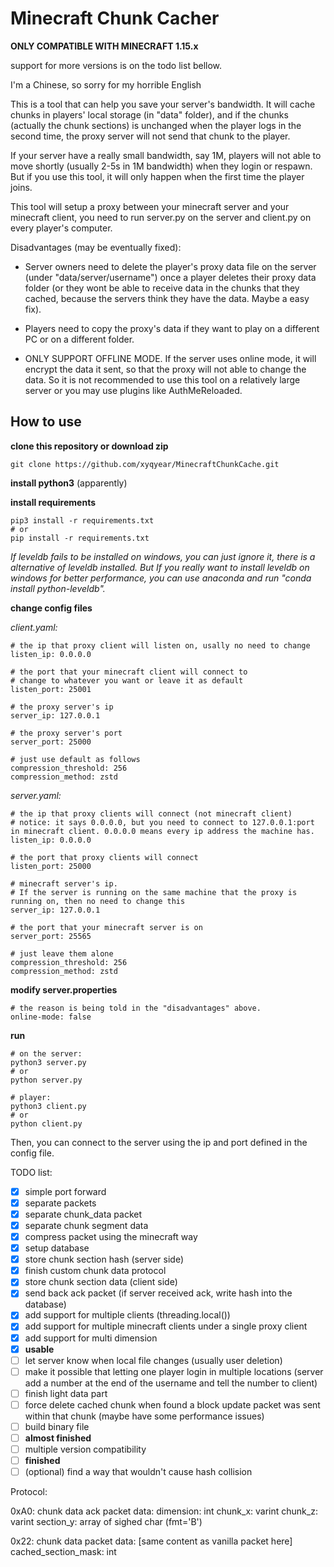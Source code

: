 # Minecraft Chunk Cacher

**ONLY COMPATIBLE WITH MINECRAFT 1.15.x**

support for more versions is on the todo list bellow.

I'm a Chinese, so sorry for my horrible English

This is a tool that can help you save your server's bandwidth. It will cache chunks in players' local storage (in "data" folder), and if the chunks (actually the chunk sections) is unchanged when the player logs in the second time, the proxy server will not send that chunk to the player.

If your server have a really small bandwidth, say 1M, players will not able to move shortly (usually 2-5s in 1M bandwidth) when they login or respawn. But if you use this tool, it will only happen when the first time the player joins.

This tool will setup a proxy between your minecraft server and your minecraft client, you need to run server.py on the server and client.py on every player's computer.

Disadvantages (may be eventually fixed): 

  - Server owners need to delete the player's proxy data file on the server (under "data/server/username") once a player deletes their proxy data folder (or they wont be able to receive data in the chunks that they cached, because the servers think they have the data. Maybe a easy fix).
  
  - Players need to copy the proxy's data if they want to play on a different PC or on a different folder.
    
  - ONLY SUPPORT OFFLINE MODE. If the server uses online mode, it will encrypt the data it sent, so that the proxy will not able to change the data. So it is not recommended to use this tool on a relatively large server or you may use plugins like AuthMeReloaded.
    
## How to use

**clone this repository or download zip**
    
    git clone https://github.com/xyqyear/MinecraftChunkCache.git

**install python3** (apparently)

**install requirements**

    pip3 install -r requirements.txt
    # or
    pip install -r requirements.txt

_If leveldb fails to be installed on windows, you can just ignore it, there is a alternative of leveldb installed. But If you really want to install leveldb on windows for better performance, you can use anaconda and run "conda install python-leveldb"._

**change config files**

_client.yaml:_
    
    # the ip that proxy client will listen on, usally no need to change
    listen_ip: 0.0.0.0
    
    # the port that your minecraft client will connect to
    # change to whatever you want or leave it as default
    listen_port: 25001
    
    # the proxy server's ip
    server_ip: 127.0.0.1
    
    # the proxy server's port
    server_port: 25000
    
    # just use default as follows
    compression_threshold: 256
    compression_method: zstd

_server.yaml:_
    
    # the ip that proxy clients will connect (not minecraft client)
    # notice: it says 0.0.0.0, but you need to connect to 127.0.0.1:port in minecraft client. 0.0.0.0 means every ip address the machine has.
    listen_ip: 0.0.0.0
    
    # the port that proxy clients will connect
    listen_port: 25000
    
    # minecraft server's ip. 
    # If the server is running on the same machine that the proxy is running on, then no need to change this
    server_ip: 127.0.0.1
    
    # the port that your minecraft server is on
    server_port: 25565
    
    # just leave them alone
    compression_threshold: 256
    compression_method: zstd

**modify server.properties**
    
    # the reason is being told in the "disadvantages" above.
    online-mode: false

**run**

    # on the server:
    python3 server.py
    # or
    python server.py
    
    # player:
    python3 client.py
    # or
    python client.py
    
Then, you can connect to the server using the ip and port defined in the config file.

TODO list:

- [x] simple port forward
- [x] separate packets
- [x] separate chunk_data packet
- [x] separate chunk segment data
- [x] compress packet using the minecraft way
- [x] setup database
- [x] store chunk section hash (server side)
- [x] finish custom chunk data protocol
- [x] store chunk section data (client side)
- [x] send back ack packet (if server received ack, write hash into the database)
- [x] add support for multiple clients (threading.local())
- [x] add support for multiple minecraft clients under a single proxy client
- [x] add support for multi dimension
- [x] **usable**
- [ ] let server know when local file changes (usually user deletion)
- [ ] make it possible that letting one player login in multiple locations (server add a number at the end of the username and tell the number to client)
- [ ] finish light data part
- [ ] force delete cached chunk when found a block update packet was sent within that chunk (maybe have some performance issues)
- [ ] build binary file
- [ ] **almost finished**
- [ ] multiple version compatibility
- [ ] **finished**
- [ ] (optional) find a way that wouldn't cause hash collision

Protocol:

0xA0:
    chunk data ack packet
    data:
        dimension: int
        chunk_x: varint
        chunk_z: varint
        section_y: array of sighed char (fmt='B')

0x22:
    chunk data packet
    data:
        \[same content as vanilla packet here\]
        cached_section_mask: int